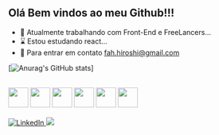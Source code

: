 ## Olá Bem vindos ao meu Github!!!



- 🫶 Atualmente trabalhando com Front-End e FreeLancers...
- ⌛ Estou estudando react...
- 📨 Para entrar em contato fah.hiroshi@gmail.com

<div>
  
  [![Anurag's GitHub stats](https://github-readme-stats.vercel.app/api?username=fabricioikehara&show_icons=true&theme=synthwave)]

</div>

<div style= "display: inline_block"><br>
   <img aling= "center" height= "40px" height="40px"  src="https://cdn.jsdelivr.net/gh/devicons/devicon@latest/icons/angular/angular-original.svg" />
   <img aling= "center" height= "40px" height="40px"  src="https://cdn.jsdelivr.net/gh/devicons/devicon@latest/icons/typescript/typescript-original.svg" />
   <img aling= "center" height= "40px" height="40px"  src="https://cdn.jsdelivr.net/gh/devicons/devicon@latest/icons/react/react-original.svg" />
   <img aling= "center" height= "40px" height="40px"  src="https://cdn.jsdelivr.net/gh/devicons/devicon@latest/icons/html5/html5-original.svg" />
   <img aling= "center" height= "40px" height="40px"  src="https://cdn.jsdelivr.net/gh/devicons/devicon@latest/icons/css3/css3-original.svg" />    
   <img aling= "center" height= "40px" height="40px"  src="https://cdn.jsdelivr.net/gh/devicons/devicon@latest/icons/java/java-original.svg" />                      
</div>

<div style= "display: inline_block"><br>
  <a href="https://www.linkedin.com/in/fabricioikeharainamine" target="_blank">
    <img src="https://img.shields.io/badge/LinkedIn-0077B5?style=for-the-badge&logo=linkedin&logoColor=white" alt="LinkedIn" />
  <a href="https://www.instagram.com/fahhiroshi" target="_blank">
    <img src="https://img.shields.io/badge/Instagram-E4405F?style=for-the-badge&logo=instagram&logoColor=white" />
  </a>
</div>





